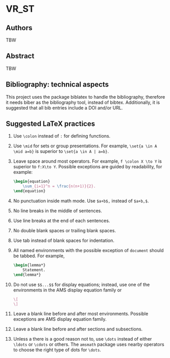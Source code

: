# VR_ST

## Authors
TBW

## Abstract

TBW

## Bibliography: technical aspects 
This project uses the package biblatex to handle the bibliography, therefore it needs biber as the bibliography tool, instead of bibtex. Additionally, it is suggested that all bib entries include a DOI and/or URL. 

## Suggested LaTeX practices

1. Use `\colon` instead of `:` for defining functions.

2. Use `\mid` for sets or group presentations. For example, `\set{a \in A \mid a=b}` is superior to `\set{a \in A | a=b}`.

3. Leave space around most operators. For example, `f \colon X \to Y` is superior to `f:X\to Y`. Possible exceptions are guided by readability, for example:

   ```latex
   \begin{equation}
       \sum_{i=1}^n = \frac{n(n+1)}{2}.
   \end{equation}
   ```

4. No punctuation inside math mode. Use `$a+b$,` instead of `$a+b,$`.

5. No line breaks in the middle of sentences.

6. Use line breaks at the end of each sentences.

7. No double blank spaces or trailing blank spaces.

8. Use tab instead of blank spaces for indentation.

9. All named environments with the possible exception of `document` should be tabbed. For example,

   ```latex
   \begin{lemma*}
       Statement.
   \end{lemma*}
   ```

10. Do not use `$$...$$` for display equations; instead, use one of the environments in the AMS display equation family or

    ```latex
    \[
    \]
    ```

11. Leave a blank line before and after most environments. Possible exceptions are AMS display equation family.

12. Leave a blank line before and after sections and subsections.

13. Unless a there is a good reason not to, use `\dots` instead of either `\ldots` or `\cdots` or others. The `amsmath` package uses nearby operators to choose the right type of dots for `\dots`.